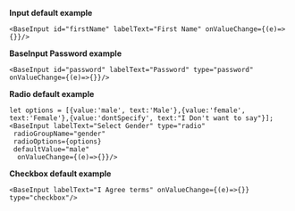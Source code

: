 **Input default example**
```example
<BaseInput id="firstName" labelText="First Name" onValueChange={(e)=>{}}/>
```

**BaseInput Password example**
```example
<BaseInput id="password" labelText="Password" type="password" onValueChange={(e)=>{}}/>
```

 **Radio default example**
```example
let options = [{value:'male', text:'Male'},{value:'female', text:'Female'},{value:'dontSpecify', text:"I Don't want to say"}];
<BaseInput labelText="Select Gender" type="radio"
 radioGroupName="gender"
 radioOptions={options}
 defaultValue="male"
  onValueChange={(e)=>{}}/>
```
**Checkbox default example**
```example
<BaseInput labelText="I Agree terms" onValueChange={(e)=>{}} type="checkbox"/>
```
